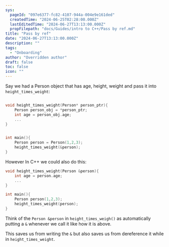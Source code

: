 ```yaml
---
sys:
  pageId: "097e6377-fc82-4107-944a-004e9e161ded"
  createdTime: "2024-06-25T02:28:00.000Z"
  lastEditedTime: "2024-06-27T13:13:00.000Z"
  propFilepath: "docs/Guides/intro to C++/Pass by ref.md"
title: "Pass by ref"
date: "2024-06-27T13:13:00.000Z"
description: ""
tags:
  - "Onboarding"
author: "Overridden author"
draft: false
toc: false
icon: ""
---
```


Say we had a Person object that has age, height, weight and pass it into `height_times_weight`:

```c++

void height_times_weight(Person* person_ptr){
	Person person_obj = *person_ptr;
	int age = person_obj.age;
	...
}


int main(){
	Person person = Person(1,2,3);
	height_times_weight(&person);
}
```

However In C++ we could also do this:

```c++
void height_times_weight(Person &person){
	int age = person.age;
	...
}

int main(){
	Person person(1,2,3);
	height_times_weight(person);
}
```

Think of the `Person &person` in `height_times_weigh()` as automatically putting a `&` whenever we call it like how it is above.

This saves us from writing the `&` but also saves us from dereference it while in `height_times_weight`.
